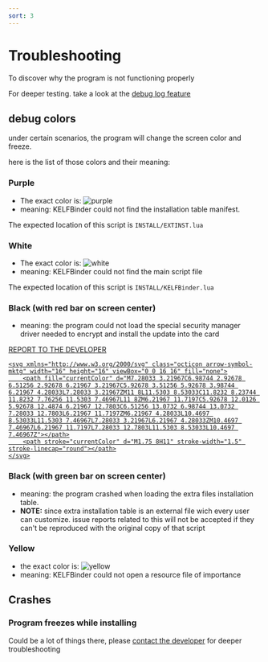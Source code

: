 ```yaml
---
sort: 3
---
```


# Troubleshooting
To discover why the program is not functioning properly

For deeper testing. take a look at the [debug log feature](./option_files.md#txtlogopt)

## debug colors
under certain scenarios, the program will change the screen color and freeze.

here is the list of those colors and their meaning:

### Purple
- The exact color is: ![purple](https://img.shields.io/badge/%20-%20-800080)
- meaning: KELFBinder could not find the installation table manifest.

The expected location of this script is `INSTALL/EXTINST.lua`

### White
- The exact color is: ![white](https://img.shields.io/badge/%20%20%20%20%20%20-%20%20%20%20%20-ffffff)
- meaning: KELFBinder could not find the main script file

The expected location of this script is `INSTALL/KELFBinder.lua`

### Black (with red bar on screen center)
- meaning: the program could not load the special security manager driver needed to encrypt and install the update into the card


<a href="https://github.com/israpps/KELFBinder/issues" class="link-mktg arrow-target-mktg link-emphasis-mktg text-semibold f3-mktg">
    REPORT TO THE DEVELOPER

    <svg xmlns="http://www.w3.org/2000/svg" class="octicon arrow-symbol-mktg" width="16" height="16" viewBox="0 0 16 16" fill="none">
        <path fill="currentColor" d="M7.28033 3.21967C6.98744 2.92678 6.51256 2.92678 6.21967 3.21967C5.92678 3.51256 5.92678 3.98744 6.21967 4.28033L7.28033 3.21967ZM11 8L11.5303 8.53033C11.8232 8.23744 11.8232 7.76256 11.5303 7.46967L11 8ZM6.21967 11.7197C5.92678 12.0126 5.92678 12.4874 6.21967 12.7803C6.51256 13.0732 6.98744 13.0732 7.28033 12.7803L6.21967 11.7197ZM6.21967 4.28033L10.4697 8.53033L11.5303 7.46967L7.28033 3.21967L6.21967 4.28033ZM10.4697 7.46967L6.21967 11.7197L7.28033 12.7803L11.5303 8.53033L10.4697 7.46967Z"></path>
        <path stroke="currentColor" d="M1.75 8H11" stroke-width="1.5" stroke-linecap="round"></path>
    </svg>
</a>


### Black (with green bar on screen center)
- meaning: the program crashed when loading the extra files installation table.
- __NOTE:__ since extra installation table is an external file wich every user can customize. issue reports related to this will not be accepted if they can't be reproduced with the original copy of that script

### Yellow
- the exact color is: ![yellow](https://img.shields.io/badge/%20%20%20%20%20%20-%20%20%20%20%20-ffff00)
- meaning: KELFBinder could not open a resource file of importance

## Crashes

### Program freezes while installing
Could be a lot of things there, please [contact the developer](https://github.com/israpps/KELFBinder/issues) for deeper troubleshooting
